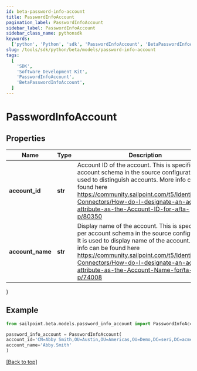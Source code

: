 ```yaml
---
id: beta-password-info-account
title: PasswordInfoAccount
pagination_label: PasswordInfoAccount
sidebar_label: PasswordInfoAccount
sidebar_class_name: pythonsdk
keywords:
  ['python', 'Python', 'sdk', 'PasswordInfoAccount', 'BetaPasswordInfoAccount']
slug: /tools/sdk/python/beta/models/password-info-account
tags:
  [
    'SDK',
    'Software Development Kit',
    'PasswordInfoAccount',
    'BetaPasswordInfoAccount',
  ]
---
```


# PasswordInfoAccount

## Properties

| Name | Type | Description | Notes |
| --- | --- | --- | --- |
| **account_id** | **str** | Account ID of the account. This is specified per account schema in the source configuration. It is used to distinguish accounts. More info can be found here https://community.sailpoint.com/t5/IdentityNow-Connectors/How-do-I-designate-an-account-attribute-as-the-Account-ID-for-a/ta-p/80350 | [optional] |
| **account_name** | **str** | Display name of the account. This is specified per account schema in the source configuration. It is used to display name of the account. More info can be found here https://community.sailpoint.com/t5/IdentityNow-Connectors/How-do-I-designate-an-account-attribute-as-the-Account-Name-for/ta-p/74008 | [optional] |

}

## Example

```python
from sailpoint.beta.models.password_info_account import PasswordInfoAccount

password_info_account = PasswordInfoAccount(
account_id='CN=Abby Smith,OU=Austin,OU=Americas,OU=Demo,DC=seri,DC=acme,DC=com',
account_name='Abby.Smith'
)

```

[[Back to top]](#)
